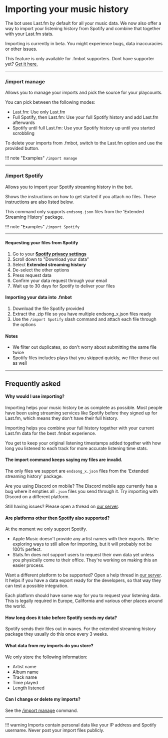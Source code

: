 # Importing your music history

The bot uses Last.fm by default for all your music data. We now also offer a way to import your listening history from Spotify and combine that together with your Last.fm stats.

Importing is currently in beta. You might experience bugs, data inaccuracies or other issues.

This feature is only available for .fmbot supporters. Dont have supporter yet? <a href="/supporter/">Get it here.</a>

---

### /import manage

Allows you to manage your imports and pick the source for your playcounts.

You can pick between the following modes:

- Last.fm: Use only Last.fm
- Full Spotify, then Last.fm: Use your full Spotify history and add Last.fm afterwards
- Spotify until full Last.fm: Use your Spotify history up until you started scrobbling


To delete your imports from .fmbot, switch to the Last.fm option and use the provided button.

!!! note "Examples"
    `/import manage`

---

### /import Spotify

Allows you to import your Spotify streaming history in the bot.

Shows the instructions on how to get started if you attach no files. These instructions are also listed below.

This command only supports `endsong.json` files from the 'Extended Streaming History' package.


!!! note "Examples"
    `/import Spotify`

---

#### Requesting your files from Spotify

1. Go to your <a href="https://www.spotify.com/us/account/privacy/" target="_blank">**Spotify privacy settings**</a>
2. Scroll down to "Download your data"
3. Select **Extended streaming history**
4. De-select the other options
5. Press request data
6. Confirm your data request through your email
7. Wait up to 30 days for Spotify to deliver your files

#### Importing your data into .fmbot
1. Download the file Spotify provided
2. Extract the .zip file so you have multiple endsong_x.json files ready
3. Use the `/import Spotify` slash command and attach each file through the options

#### Notes
- We filter out duplicates, so don't worry about submitting the same file twice
- Spotify files includes plays that you skipped quickly, we filter those out as well

---

## Frequently asked

#### Why would I use importing?

Importing helps your music history be as complete as possible. Most people have been using streaming services like Spotify before they signed up for Last.fm, which means they don't have their full history.

Importing helps you combine your full history together with your current Last.fm data for the best .fmbot experience.

You get to keep your original listening timestamps added together with how long you listened to each track for more accurate listening time stats.

#### The import command keeps saying my files are invalid.

The only files we support are `endsong_x.json` files from the 'Extended streaming history' package.

Are you using Discord on mobile? The Discord mobile app currently has a bug where it empties all `.json` files you send through it. Try importing with Discord on a different platform.

Still having issues? Please open a thread on [our server](https://discord.gg/fmbot).

#### Are platforms other then Spotify also supported?

At the moment we only support Spotify.

- Apple Music doesn't provide any artist names with their exports. We're exploring ways to still allow for importing, but it will probably not be 100% perfect.
- Stats.fm does not support users to request their own data yet unless you physically come to their office. They're working on making this an easier process.

Want a different platform to be supported? Open a help thread in [our server](discord.gg/fmbot). It helps if you have a data export ready for the developers, so that way they can test a possible integration.

Each platform should have some way for you to request your listening data. This is legally required in Europe, California and various other places around the world.

#### How long does it take before Spotify sends my data?

Spotify sends their files out in waves. For the extended streaming history package they usually do this once every 3 weeks.

#### What data from my imports do you store?

We only store the following information:

- Artist name
- Album name
- Track name
- Time played
- Length listened

#### Can I change or delete my imports?

See the [/import manage](#import-manage) command.

---

!!! warning
    Imports contain personal data like your IP address and Spotify username. Never post your import files publicly.
